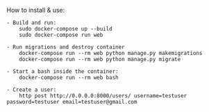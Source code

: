 How to install & use:

    - Build and run:
        sudo docker-compose up --build
        sudo docker-compose run web

    - Run migrations and destroy container
        docker-compose run --rm web python manage.py makemigrations
        docker-compose run --rm web python manage.py migrate

    - Start a bash inside the container:
        docker-compose run --rm web bash

    - Create a user:
        http post http://0.0.0.0:8000/users/ username=testuser password=testuser email=testuser@gmail.com
